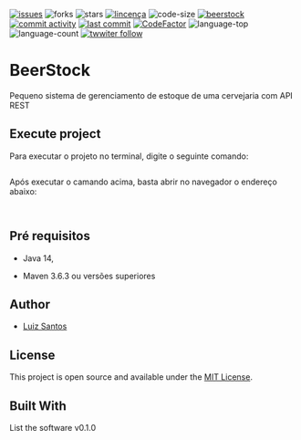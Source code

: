 [![issues](https://img.shields.io/github/issues/luizcsbh/beerstock)](https://github.com/luizcsbh/personapi/issues)
![forks](https://img.shields.io/github/forks/luizcsbh/beerstock)
![stars](https://img.shields.io/github/stars/luizcsbh/beerstock)
[![lincença](https://img.shields.io/github/license/luizcsbh/beerstock)](https://github.com/luizcsbh/beerstock/blob/main/LICENSE)
![code-size](https://img.shields.io/github/languages/code-size/luizcsbh/beerstock)
[![beerstock](https://img.shields.io/github/deployments/luizcsbh/beerstock/beerstock-java)](https://github.com/luizcsbh/beerstock/deployments/activity_log?environment=beerstock-api)
[![commit activity](https://img.shields.io/github/commit-activity/m/luizcsbh/beerstock)](https://github.com/luizcsbh/beerstock/commits)
[![last commit](https://img.shields.io/github/last-commit/luizcsbh/beerstock)](https://github.com/luizcsbh/beerstock/commits)
[![CodeFactor](https://www.codefactor.io/repository/github/luizcsbh/beerstock/badge)](https://www.codefactor.io/repository/github/luizcsbh/beerstock)
![language-top](https://img.shields.io/github/languages/top/luizcsbh/beerstock)
![language-count](https://img.shields.io/github/languages/count/luizcsbh/beerstock)
[![twwiter follow](https://img.shields.io/twitter/follow/luizcs?style=social)](https://twitter.com/luizcs)
# BeerStock
Pequeno sistema de gerenciamento de estoque de uma cervejaria com API REST

## Execute project
Para executar o projeto no terminal, digite o seguinte comando:

```java

```
Após executar o camando acima, basta abrir no navegador o endereço abaixo:

```http
   
```

## Pré requisitos
- Java 14,

- Maven 3.6.3 ou versões superiores

## Author
- [Luiz Santos](https://about.me/luizcsdev)

## License

This project is open source and available under the [MIT License](https://github.com/luizcsbh/beerstock/blob/main/LICENSE).


## Built With

List the software v0.1.0
